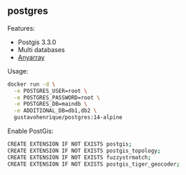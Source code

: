 ## postgres

Features:

- Postgis 3.3.0
- Multi databases
- [Anyarray](https://github.com/JDBurnZ/postgresql-anyarray)

Usage:

```sh
docker run -d \
  -e POSTGRES_USER=root \
  -e POSTGRES_PASSWORD=root \
  -e POSTGRES_DB=maindb \
  -e ADDITIONAL_DB=db1,db2 \
  gustavohenrique/postgres:14-alpine
```

Enable PostGis:

```bash
CREATE EXTENSION IF NOT EXISTS postgis;
CREATE EXTENSION IF NOT EXISTS postgis_topology;
CREATE EXTENSION IF NOT EXISTS fuzzystrmatch;
CREATE EXTENSION IF NOT EXISTS postgis_tiger_geocoder;
```
